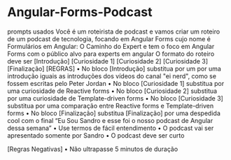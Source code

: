 # Angular-Forms-Podcast

prompts usados 
Você é um roteirista de podcast	 e vamos criar um roteiro de um podcast de tecnologia, focando em Angular Forms cujo nome é Formulários em Angular: O Caminho do Expert e tem o foco em Angular Forms com o público alvo para experts em angular
O formato do roteiro deve ser 
[Introdução]
[Curiosidade 1]
[Curiosidade 2]
[Curiosidade 3]
[Finalização]
[REGRAS]
•	No bloco [Introdução]  substitua por um por uma introdução iguais as introduções dos vídeos do canal "ei nerd", como se fossem escritas pelo Peter Jordan
•	No bloco [Curiosidade 1] substitua por uma curiosidade de Reactive forms
•	No bloco [Curiosidade 2] substitua por uma curiosidade de Template-driven forms
•	No bloco [Curiosidade 3] substitua por uma comparação entre Reactive forms e Template-driven forms
•	No bloco [Finalização] substitua [Finalização] por uma despedida cool com o final “Eu Sou Sandro e esse foi o nosso podcast de Angular dessa semana”
•	Use termos de fácil entendimento
•	O podcast vai ser apresentado somente por Sandro
•	O podcast deve ser curto

[Regras Negativas]
•	Não ultrapasse 5 minutos de duração

